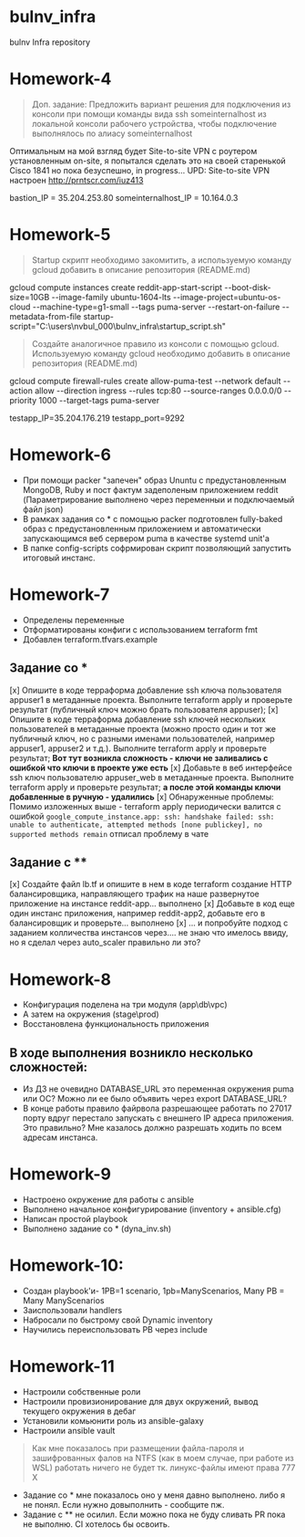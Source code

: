    # bulnv_infra
bulnv Infra repository

# Homework-4
> Доп. задание: Предложить вариант решения для подключения из консоли при помощи команды вида ssh someinternalhost из локальной консоли рабочего устройства, чтобы подключение выполнялось по алиасу someinternalhost

Оптимальным на мой взгляд будет Site-to-site VPN c роутером установленным on-site, я попытался сделать это на своей старенькой Cisco 1841 но пока безуспешно, in progress...
UPD: Site-to-site VPN настроен http://prntscr.com/iuz413

bastion_IP = 35.204.253.80
someinternalhost_IP = 10.164.0.3

# Homework-5

>Startup скрипт необходимо закомитить, а используемую команду gcloud добавить в описание репозитория (README.md)

gcloud compute instances create reddit-app-start-script  --boot-disk-size=10GB   --image-family ubuntu-1604-lts   --image-project=ubuntu-os-cloud   --machine-type=g1-small   --tags puma-server   --restart-on-failure --metadata-from-file startup-script="C:\users\nvbul_000\bulnv_infra\startup_script.sh"

>Создайте аналогичное правило из консоли с помощью gcloud. Используемую команду gcloud необходимо добавить в описание репозитория (README.md)

gcloud compute firewall-rules create allow-puma-test --network default --action allow --direction ingress --rules tcp:80 --source-ranges 0.0.0.0/0 --priority 1000 --target-tags puma-server

testapp_IP=35.204.176.219
testapp_port=9292

# Homework-6
 - При помощи packer "запечен" образ Ununtu с предустановленным MongoDB, Ruby и пост фактум задеполеным приложением reddit (Параметрирование выполнено через переменныи и подключаемый файл json)
 - В рамках задания со * с помощью packer подготовлен fully-baked образ с предустановленным приложением и автоматически запускающимся веб сервером puma в качестве systemd unit'a
 - В папке config-scripts софрмирован скрипт позволяющий запустить итоговый инстанс.

# Homework-7
 - Определены переменные
 - Отформатированы конфиги с использованием terraform fmt
 - Добавлен terraform.tfvars.example

 ## Задание со *
 [x] Опишите в коде терраформа добавление ssh ключа пользователя appuser1 в метаданные проекта.
Выполните terraform apply и проверьте результат (публичный ключ можно брать пользователя
appuser);
 [x] Опишите в коде терраформа добавление ssh ключей нескольких пользователей в метаданные
проекта (можно просто один и тот же публичный ключ, но с разными именами пользователей,
например appuser1, appuser2 и т.д.). Выполните terraform apply и проверьте результат;
**Вот тут возникла сложность - ключи не заливались с ошибкой что ключи в проекте уже есть**
 [x] Добавьте в веб интерфейсе ssh ключ пользователю appuser_web в метаданные проекта. Выполните
terraform apply и проверьте результат;
**а после этой команды ключи добавленные в ручную - удалились**
 [x] Обнаруженные проблемы: Помимо изложенных выше - terraform apply периодически валится с ошибкой `google_compute_instance.app: ssh: handshake failed: ssh: unable to authenticate, attempted methods [none publickey], no supported methods remain` отписал проблему в чате

 ## Задание с **
 [x] Создайте файл lb.tf и опишите в нем в коде terraform создание HTTP балансировщика, направляющего
трафик на наше развернутое приложение на инстансе reddit-app...  выполнено
 [x] Добавьте в код еще один инстанс приложения, например reddit-app2, добавьте его в балансировщик и
проверьте... выполнено
 [x] ... и попробуйте подход с заданием колличества инстансов через....
 не знаю что имелось ввиду, но я сделал через auto_scaler правильно ли это?

 # Homework-8
  - Конфигурация поделена на три модуля (app\db\vpc)
  - А затем на окружения (stage\prod)
  - Восстановлена функциональность приложения

  ## В ходе выполнения возникло несколько сложностей:
  - Из ДЗ не очевидно DATABASE_URL это переменная окружения puma или ОС? Можно ли ее было объявить через export DATABASE_URL?
  - В конце работы правило файрвола разрешающее работать по 27017 порту вдруг перестало запускать с внешнего IP адреса приложения. Это правильно? Мне казалось должно разрешать ходить по всем адресам инстанса.

 # Homework-9
  - Настроено окружение для работы с ansible
  - Выполнено начальное конфигурирование (inventory + ansible.cfg)
  - Написан простой playbook
  - Выполнено задание со * (dyna_inv.sh)

  # Homework-10:
  - Создан playbook'и- 1PB=1 scenario, 1pb=ManyScenarios, Many PB = Many ManyScenarios
  - Заиспользовали handlers
  - Набросали по быстрому свой Dynamic inventory
  - Научились переиспользовать PB через include

  # Homework-11
  - Настроили собственные роли
  - Настроили провизионирование для двух окружений, вывод текущего окружения в дебаг
  - Установили комьюнити роль из ansible-galaxy
  - Настроили ansible vault
  > Как мне показалось при размещении файла-пароля и зашифрованных фалов на NTFS (как в моем случае, при работе из WSL) работать ничего не будет тк. линукс-файлы имеют права 777 X

  - Задание со * мне показалось оно у меня давно выполнено. либо я не понял. Если нужно довыполнить - сообщите пж.
  - Задание с ** не осилил. Если можно пока не буду сливать PR пока не выполню. CI хотелось бы освоить.
